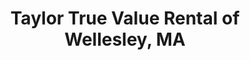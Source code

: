---
title: "Taylor True Value Rental of Wellesley, MA"
url: /wellesley/taylor-true-value-rental-of-wellesley-ma/
shop: Werkzeuge
---